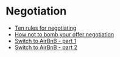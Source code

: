 # Negotiation

- [Ten rules for negotiating](https://haseebq.com/my-ten-rules-for-negotiating-a-job-offer/)
- [How not to bomb your offer negotiation](https://haseebq.com/how-not-to-bomb-your-offer-negotiation/)
- [Switch to AirBnB - part 1](https://haseebq.com/farewell-app-academy-hello-airbnb-part-i/)
- [Switch to AirBnB - part 2](https://haseebq.com/farewell-app-academy-hello-airbnb-part-ii/)
